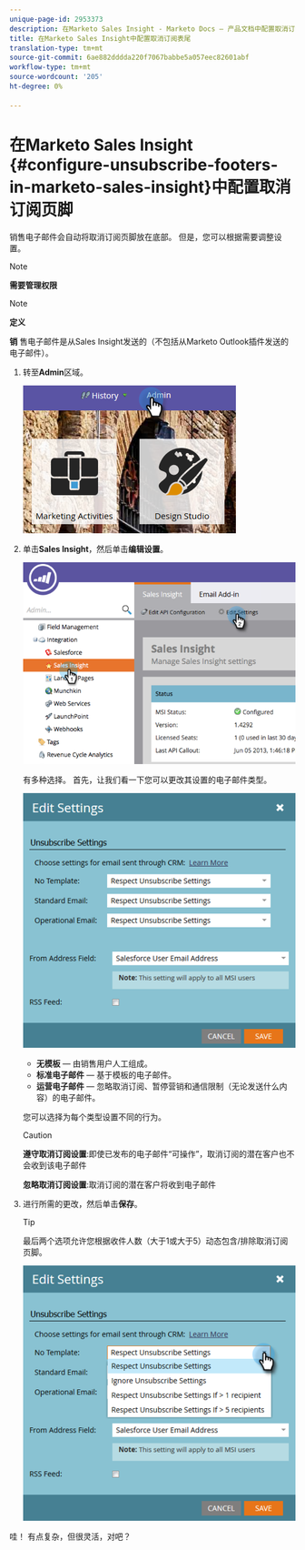 ```yaml
---
unique-page-id: 2953373
description: 在Marketo Sales Insight - Marketo Docs — 产品文档中配置取消订阅表尾
title: 在Marketo Sales Insight中配置取消订阅表尾
translation-type: tm+mt
source-git-commit: 6ae882dddda220f7067babbe5a057eec82601abf
workflow-type: tm+mt
source-wordcount: '205'
ht-degree: 0%

---
```



# 在Marketo Sales Insight {#configure-unsubscribe-footers-in-marketo-sales-insight}中配置取消订阅页脚

销售电子邮件会自动将取消订阅页脚放在底部。 但是，您可以根据需要调整设置。

>[!NOTE]
>
>**需要管理权限**

>[!NOTE]
>
>**定义**
>
>**销** 售电子邮件是从Sales Insight发送的（不包括从Marketo Outlook插件发送的电子邮件）。

1. 转至&#x200B;**Admin**&#x200B;区域。

   ![](assets/one-1.png)

1. 单击&#x200B;**Sales Insight**，然后单击&#x200B;**编辑设置**。

   ![](assets/two-1.png)

   有多种选择。 首先，让我们看一下您可以更改其设置的电子邮件类型。

   ![](assets/three-1.png)

   * **无模板**  — 由销售用户人工组成。
   * **标准电子邮件**  — 基于模板的电子邮件。
   * **运营电子邮件**  — 忽略取消订阅、暂停营销和通信限制（无论发送什么内容）的电子邮件。

   您可以选择为每个类型设置不同的行为。

   >[!CAUTION]
   >
   >**遵守取消订阅设置**:即使已发布的电子邮件“可操作”，取消订阅的潜在客户也不会收到该电子邮件
   >
   >**忽略取消订阅设置**:取消订阅的潜在客户将收到电子邮件

1. 进行所需的更改，然后单击&#x200B;**保存**。

   >[!TIP]
   >
   >最后两个选项允许您根据收件人数（大于1或大于5）动态包含/排除取消订阅页脚。

   ![](assets/four-1.png)

哇！ 有点复杂，但很灵活，对吧？
